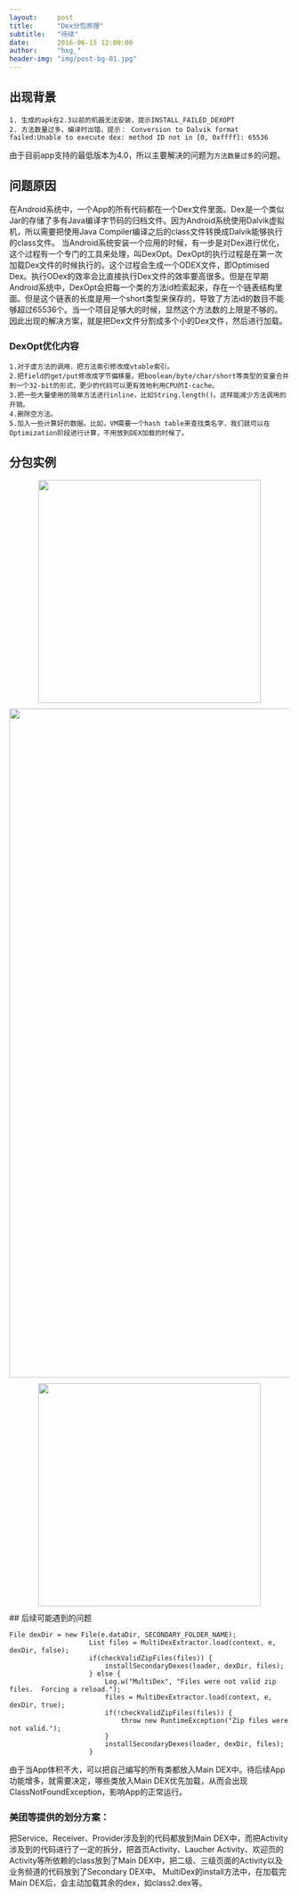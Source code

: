 ```yaml
---
layout:     post
title:      "Dex分包原理"
subtitle:   "待续"
date:       2016-06-15 12:00:00
author:     "hxg_"
header-img: "img/post-bg-01.jpg"
---
```

## 出现背景
```
1. 生成的apk在2.3以前的机器无法安装，提示INSTALL_FAILED_DEXOPT 
2. 方法数量过多，编译时出错，提示： Conversion to Dalvik format failed:Unable to execute dex: method ID not in [0, 0xffff]: 65536
```
由于目前app支持的最低版本为4.0，所以主要解决的问题为`方法数量过多`的问题。
## 问题原因
在Android系统中，一个App的所有代码都在一个Dex文件里面。Dex是一个类似Jar的存储了多有Java编译字节码的归档文件。因为Android系统使用Dalvik虚拟机，所以需要把使用Java Compiler编译之后的class文件转换成Dalvik能够执行的class文件。
当Android系统安装一个应用的时候，有一步是对Dex进行优化，这个过程有一个专门的工具来处理，叫DexOpt。DexOpt的执行过程是在第一次加载Dex文件的时候执行的。这个过程会生成一个ODEX文件，即Optimised Dex。执行ODex的效率会比直接执行Dex文件的效率要高很多。但是在早期Android系统中，DexOpt会把每一个类的方法id检索起来，存在一个链表结构里面。但是这个链表的长度是用一个short类型来保存的，导致了方法id的数目不能够超过65536个。当一个项目足够大的时候，显然这个方法数的上限是不够的。
因此出现的解决方案，就是把Dex文件分割成多个小的Dex文件，然后进行加载。
### DexOpt优化内容
```
1.对于虚方法的调用，把方法索引修改成vtable索引。
2.把field的get/put修改成字节偏移量。把boolean/byte/char/short等类型的变量合并到一个32-bit的形式，更少的代码可以更有效地利用CPU的I-cache。
3.把一些大量使用的简单方法进行inline，比如String.length()。这样能减少方法调用的开销。
4.删除空方法。
5.加入一些计算好的数据。比如，VM需要一个hash table来查找类名字，我们就可以在Optimization阶段进行计算，不用放到DEX加载的时候了。
```
## 分包实例
<img src="/blog/img/1.png" style="display: block; margin: 10px auto; width: 400px; height: auto;" /> 
<img src="/blog/img/2.png" style="display: block; margin: 10px auto; width: 1200px; height: auto;" /> 
<img src="/blog/img/3.png" style="display: block; margin: 10px auto; width: 400px; height: auto;" /> 
## 后续可能遇到的问题

```
File dexDir = new File(e.dataDir, SECONDARY_FOLDER_NAME);
                    List files = MultiDexExtractor.load(context, e, dexDir, false);
                    if(checkValidZipFiles(files)) {
                        installSecondaryDexes(loader, dexDir, files);
                    } else {
                        Log.w("MultiDex", "Files were not valid zip files.  Forcing a reload.");
                        files = MultiDexExtractor.load(context, e, dexDir, true);
                        if(!checkValidZipFiles(files)) {
                            throw new RuntimeException("Zip files were not valid.");
                        }
                        installSecondaryDexes(loader, dexDir, files);
                    }
```
由于当App体积不大，可以把自己编写的所有类都放入Main DEX中。待后续App功能增多，就需要决定，哪些类放入Main DEX优先加载，从而会出现ClassNotFoundException，影响App的正常运行。
### 美团等提供的划分方案：
把Service、Receiver、Provider涉及到的代码都放到Main DEX中，而把Activity涉及到的代码进行了一定的拆分，把首页Activity、Laucher Activity、欢迎页的Activity等所依赖的class放到了Main DEX中，把二级、三级页面的Activity以及业务频道的代码放到了Secondary DEX中。
MultiDex的install方法中，在加载完Main DEX后，会主动加载其余的dex，如class2.dex等。



